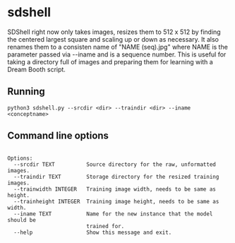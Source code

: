 # sdshell

SDShell right now only takes images, resizes them to 512 x 512 by finding the centered largest 
square and scaling up or down as necessary. It also renames them to a consisten name of 
"NAME (seq).jpg" where NAME is the parameter passed via --iname and <seq> is a sequence number.
 This is useful for taking a directory full of images and preparing them for learning with 
 a Dream Booth script.
 
## Running
 
```python3 sdshell.py --srcdir <dir> --traindir <dir> --iname <conceptname>```
 
## Command line options

```Usage: python3 sdshell.py [OPTIONS]

Options:
  --srcdir TEXT          Source directory for the raw, unformatted images.
  --traindir TEXT        Storage directory for the resized training images.
  --trainwidth INTEGER   Training image width, needs to be same as height.
  --trainheight INTEGER  Training image height, needs to be same as width.
  --iname TEXT           Name for the new instance that the model should be
                         trained for.
  --help                 Show this message and exit.
  ```
  
  
